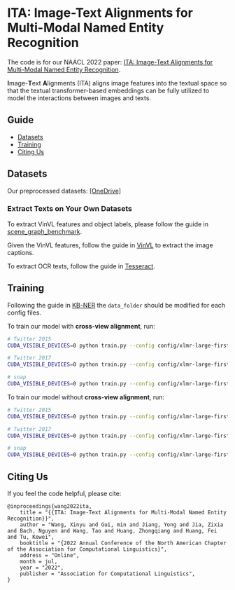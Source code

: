 # ITA: Image-Text Alignments for Multi-Modal Named Entity Recognition

The code is for our NAACL 2022 paper: [ITA: Image-Text Alignments for Multi-Modal Named Entity Recognition](https://arxiv.org/pdf/2112.06482.pdf).

**I**mage-**T**ext **A**lignments (ITA) aligns image features into the textual space so that the textual transformer-based embeddings can be fully utilized to model the interactions between images and texts.

## Guide

- [Datasets](#datasets)
- [Training](#training)
- [Citing Us](#Citing-Us)

## Datasets

Our preprocessed datasets: [[OneDrive]](https://1drv.ms/u/s!Am53YNAPSsodhPEnSbEMTnsmdsiceg?e=f55rbp)

### Extract Texts on Your Own Datasets

To extract VinVL features and object labels, please follow the guide in [scene_graph_benchmark](https://github.com/microsoft/scene_graph_benchmark#vinvl-feature-extraction).

Given the VinVL features, follow the guide in [VinVL](https://github.com/microsoft/Oscar/blob/master/VinVL_MODEL_ZOO.md) to extract the image captions. 

To extract OCR texts, follow the guide in [Tesseract](https://github.com/tesseract-ocr/tesseract).

## Training

Following the guide in [KB-NER](https://github.com/Alibaba-NLP/KB-NER#testing) the `data_folder` should be modified for each config files.

To train our model with **cross-view alignment**, run:
```bash
# Twitter 2015
CUDA_VISIBLE_DEVICES=0 python train.py --config config/xlmr-large-first_10epoch_1batch_4accumulate_0.000005lr_10000lrrate_en_monolingual_crf_fast_norelearn_sentbatch_sentloss_nodev_finetune_twitter15_doc_joint_multiview_posterior_4temperature_captionobj_classattr_vinvl_ocr_ner24.yaml
```
```bash
# Twitter 2017
CUDA_VISIBLE_DEVICES=0 python train.py --config config/xlmr-large-first_10epoch_1batch_4accumulate_0.000005lr_10000lrrate_en_monolingual_crf_fast_norelearn_sentbatch_sentloss_nodev_finetune_twitter17_doc_joint_multiview_posterior_2temperature_captionobj_classattr_vinvl_ocr_ner23.yaml
```
```bash
# snap
CUDA_VISIBLE_DEVICES=0 python train.py --config config/xlmr-large-first_10epoch_1batch_4accumulate_0.000005lr_10000lrrate_en_monolingual_crf_fast_norelearn_sentbatch_sentloss_nodev_finetune_snap_doc_joint_multiview_posterior_4temperature_captionobj_classattr_vinvl_ocr_ner24.yaml
```



To train our model without **cross-view alignment**, run:
```bash
# Twitter 2015
CUDA_VISIBLE_DEVICES=0 python train.py --config config/xlmr-large-first_10epoch_1batch_4accumulate_0.000005lr_10000lrrate_en_monolingual_crf_fast_norelearn_sentbatch_sentloss_nodev_finetune_twitter15_doc_captionobj_classattr_vinvl_ocr_ner23.yaml
```
```bash
# Twitter 2017
CUDA_VISIBLE_DEVICES=0 python train.py --config config/xlmr-large-first_10epoch_1batch_4accumulate_0.000005lr_10000lrrate_en_monolingual_crf_fast_norelearn_sentbatch_sentloss_nodev_finetune_twitter17_doc_captionobj_classattr_vinvl_ocr_ner25.yaml
```
```bash
# snap
CUDA_VISIBLE_DEVICES=0 python train.py --config config/xlmr-large-first_10epoch_1batch_4accumulate_0.000005lr_10000lrrate_en_monolingual_crf_fast_norelearn_sentbatch_sentloss_nodev_finetune_snap_doc_captionobj_classattr_vinvl_ocr_ner25.yaml
```


## Citing Us
If you feel the code helpful, please cite:
```
@inproceedings{wang2022ita,
    title = "{{ITA: Image-Text Alignments for Multi-Modal Named Entity Recognition}}",
    author = "Wang, Xinyu and Gui, min and Jiang, Yong and Jia, Zixia and Bach, Nguyen and Wang, Tao and Huang, Zhongqiang and Huang, Fei and Tu, Kewei",
    booktitle = "{2022 Annual Conference of the North American Chapter of the Association for Computational Linguistics}",
    address = "Online",
    month = jul,
    year = "2022",
    publisher = "Association for Computational Linguistics",
}
```
